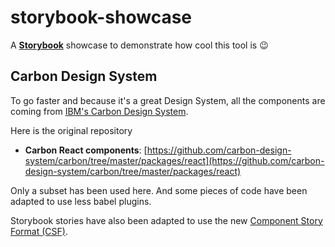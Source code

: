 # storybook-showcase

A **[Storybook](https://storybook.js.org/)** showcase to demonstrate how cool this tool is 😉

## Carbon Design System

To go faster and because it's a great Design System, all the components are coming from [IBM's Carbon Design System](https://www.carbondesignsystem.com/).

Here is the original repository

- **Carbon React components**: [https://github.com/carbon-design-system/carbon/tree/master/packages/react](https://github.com/carbon-design-system/carbon/tree/master/packages/react)

Only a subset has been used here. And some pieces of code have been adapted to use less babel plugins.

Storybook stories have also been adapted to use the new [Component Story Format (CSF)](https://storybook.js.org/docs/formats/component-story-format/).

